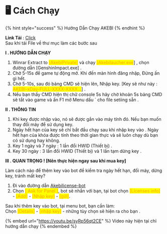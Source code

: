 # 🖥 Cách Chạy



{% hint style="success" %}
Hướng Dẫn Chạy AKEBI&#x20;
{% endhint %}

**Link Tải** : [Click](https://discord.com/channels/1104940962804936856/1158038172295508081/1158038996136509550) \
Sau khi tải File về thư mục làm các bước sau&#x20;

**I . HƯỚNG DẪN CHẠY**

1. Winrar Extract to <mark style="color:orange;">\[AkebiPrivate]</mark> và chạy <mark style="color:orange;">\[Akebilaucher.exe</mark>] , chọn đường dẫn \[GenshinImpact.exe] .
2. Chờ 5-15s để game tự động mở. Khi đến màn hình đăng nhập, Đừng ấn gì hết.
3. Chờ 5-10s, sau đó bảng CMD sẽ hiện lên, Nhập key. \[Key sẽ như này : <mark style="color:orange;">AKEBI-xDay-FULL-XXXX-XXXX...</mark>] .
4. Nếu bạn thấy CMD hiện thị chữ console 5s hãy chờ khoản 5s bảng CMD sẽ tắt vào game và ấn F1 mở Menu dấu \` cho file setiing sẵn .&#x20;

**II . THÔNG TIN**&#x20;

1. Khi key được nhập vào, nó sẽ được gắn vào máy tính đó. Nếu bạn muốn thay đổi máy để sử dụng key.
2. Ngày hết hạn của key sẽ chỉ bắt đầu chạy sau khi nhập key vào . Ngày hết hạn của khóa được tính theo thời gian thực và sẽ luôn chạy dù bạn có sử dụng hay không.
3. Key 1 ngày và 7 ngày : 1 lần đổi HWID (Thiết bị) .
4. Key 30 ngày : 3 lần đổi HWID (Thiết bị) và 1 lần tạm dừng key .&#x20;

**III . QUAN TRỌNG ! \[Nên thực hiện ngay sau khi mua key]**

Làm cách nào để thêm key vào bot để kiểm tra ngày hết hạn, đổi máy, dừng key, tránh mất key?

1. Đi vào đường dẫn [Akebi⁠license-bot](https://discordapp.com/channels/440536354544156683/1063808878556487710)
2. Chọn <mark style="color:orange;">\[ Ask for Panel ]</mark>, bot sẽ nhắn với bạn, tại bot chọn <mark style="color:orange;">\[Licenses info]</mark> - <mark style="color:orange;">\[Add]</mark> - <mark style="color:orange;">\[Nhập key]</mark> - <mark style="color:orange;">\[gửi]</mark>.

Sau khi thêm key vào bot, tại menu bot, bạn cần làm: \
Chọn <mark style="color:orange;">\[Details]</mark> - <mark style="color:orange;">\[nhập key]</mark> - những tùy chọn sẽ hiện ra cho bạn .&#x20;

{% embed url="https://youtu.be/syRp56qt2CE" %}
Video này hiện tại chỉ hướng dẫn chạy&#x20;
{% endembed %}
